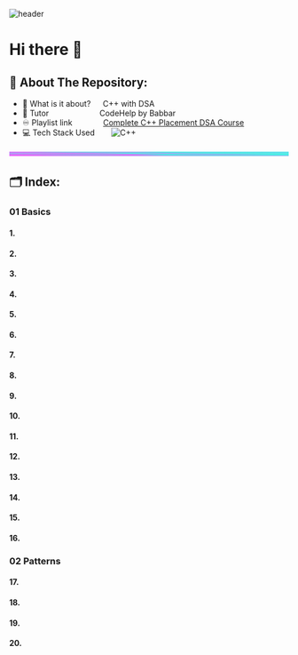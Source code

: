 ![header](https://capsule-render.vercel.app/api?type=waving&color=gradient&customColorList=10)
<h1 align="left"> Hi there 👋</h1>

## 💫 About The Repository:
- 🌱 What is it about? &emsp; C++ with DSA
- 💞 Tutor &emsp; &emsp; &emsp; &emsp; &nbsp; &nbsp; CodeHelp by Babbar
- ♾️ Playlist link &emsp; &emsp; &nbsp; &nbsp; <a href="https://www.youtube.com/playlist?list=PLDzeHZWIZsTryvtXdMr6rPh4IDexB5NIA">Complete C++ Placement DSA Course</a> 
- 💻 Tech Stack Used &emsp; &nbsp; ![C++](https://img.shields.io/badge/C++-%23D6FFFA.svg?style=for-the-badge&logo=cplusplus&logoColor=%23044F88)

![alt text](https://github.com/ChaosXYZ/ChaosXYZ/blob/main/divider.png?raw=true)

## 🗂️ Index:

### 01 Basics
<h4> 1. </h4>
<h4> 2. </h4>
<h4> 3. </h4>
<h4> 4. </h4>
<h4> 5. </h4>
<h4> 6. </h4>
<h4> 7. </h4>
<h4> 8. </h4>
<h4> 9. </h4>
<h4> 10. </h4>
<h4> 11. </h4>
<h4> 12. </h4>
<h4> 13. </h4>
<h4> 14. </h4>
<h4> 15. </h4>
<h4> 16. </h4>

### 02 Patterns

<h4> 17. </h4>
<h4> 18. </h4>
<h4> 19. </h4>
<h4> 20. </h4>
